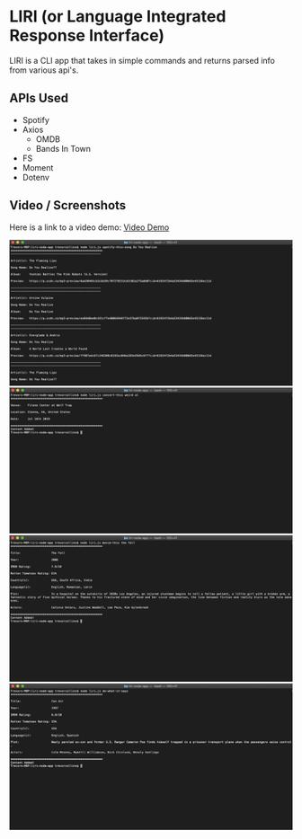 # LIRI (or Language Integrated Response Interface)

LIRI is a CLI app that takes in simple commands and returns parsed info from various api's.

## APIs Used

* Spotify
* Axios
    * OMDB
    * Bands In Town
* FS
* Moment
* Dotenv

## Video / Screenshots

Here is a link to a video demo:
[Video Demo](https://youtu.be/W0-Kg1dPW1k)

![Spotify](./images/spotify.png)
![Bands in Town](./images/concert.png)
![OMDB](./images/movies.png)
![Do What it Says](./images/random.png)
